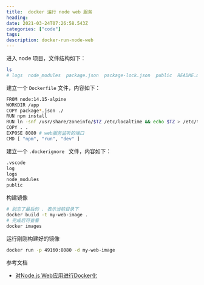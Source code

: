 ```yaml
---
title:  docker 运行 node web 服务
heading: 
date: 2021-03-24T07:26:58.543Z
categories: ["code"]
tags: 
description: docker-run-node-web
---
```


进入 node 项目，文件结构如下：
```bash
ls
# logs  node_modules  package.json  package-lock.json  public  README.md  src  tsconfig.json
```


建立一个 `Dockerfile` 文件，内容如下：
```bash
FROM node:14.15-alpine
WORKDIR /app
COPY package*.json ./
RUN npm install
RUN ln -snf /usr/share/zoneinfo/$TZ /etc/localtime && echo $TZ > /etc/timezone
COPY . .
EXPOSE 8080 # web服务监听的端口
CMD [ "npm", "run", "dev" ]
```

建立一个 `.dockerignore ` 文件，内容如下：
```bash
.vscode
log
logs
node_modules
public
```

构建镜像
```bash
# 别忘了最后的 . 表示当前目录下
docker build -t my-web-image .
# 完成后可查看
docker images
```

运行刚刚构建好的镜像
```bash
docker run -p 49160:8080 -d my-web-image
```



参考文档  
- [对Node.js Web应用进行Docker化](https://nodejs.org/en/docs/guides/nodejs-docker-webapp/)